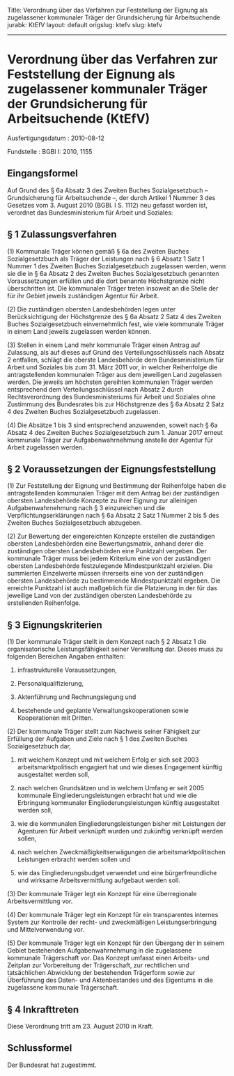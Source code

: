 Title: Verordnung über das Verfahren zur Feststellung der Eignung als zugelassener
  kommunaler Träger der Grundsicherung für Arbeitsuchende
jurabk: KtEfV
layout: default
origslug: ktefv
slug: ktefv

---

# Verordnung über das Verfahren zur Feststellung der Eignung als zugelassener kommunaler Träger der Grundsicherung für Arbeitsuchende (KtEfV)

Ausfertigungsdatum
:   2010-08-12

Fundstelle
:   BGBl I: 2010, 1155


## Eingangsformel

Auf Grund des § 6a Absatz 3 des Zweiten Buches Sozialgesetzbuch –
Grundsicherung für Arbeitsuchende –, der durch Artikel 1 Nummer 3 des
Gesetzes vom 3. August 2010 (BGBl. I S. 1112) neu gefasst worden ist,
verordnet das Bundesministerium für Arbeit und Soziales:


## § 1 Zulassungsverfahren

(1) Kommunale Träger können gemäß § 6a des Zweiten Buches
Sozialgesetzbuch als Träger der Leistungen nach § 6 Absatz 1 Satz 1
Nummer 1 des Zweiten Buches Sozialgesetzbuch zugelassen werden, wenn
sie die in § 6a Absatz 2 des Zweiten Buches Sozialgesetzbuch genannten
Voraussetzungen erfüllen und die dort benannte Höchstgrenze nicht
überschritten ist. Die kommunalen Träger treten insoweit an die Stelle
der für ihr Gebiet jeweils zuständigen Agentur für Arbeit.

(2) Die zuständigen obersten Landesbehörden legen unter
Berücksichtigung der Höchstgrenze des § 6a Absatz 2 Satz 4 des Zweiten
Buches Sozialgesetzbuch einvernehmlich fest, wie viele kommunale
Träger in einem Land jeweils zugelassen werden können.

(3) Stellen in einem Land mehr kommunale Träger einen Antrag auf
Zulassung, als auf dieses auf Grund des Verteilungsschlüssels nach
Absatz 2 entfallen, schlägt die oberste Landesbehörde dem
Bundesministerium für Arbeit und Soziales bis zum 31. März 2011 vor,
in welcher Reihenfolge die antragstellenden kommunalen Träger aus dem
jeweiligen Land zugelassen werden. Die jeweils am höchsten gereihten
kommunalen Träger werden entsprechend dem Verteilungsschlüssel nach
Absatz 2 durch Rechtsverordnung des Bundesministeriums für Arbeit und
Soziales ohne Zustimmung des Bundesrates bis zur Höchstgrenze des § 6a
Absatz 2 Satz 4 des Zweiten Buches Sozialgesetzbuch zugelassen.

(4) Die Absätze 1 bis 3 sind entsprechend anzuwenden, soweit nach § 6a
Absatz 4 des Zweiten Buches Sozialgesetzbuch zum 1. Januar 2017 erneut
kommunale Träger zur Aufgabenwahrnehmung anstelle der Agentur für
Arbeit zugelassen werden.


## § 2 Voraussetzungen der Eignungsfeststellung

(1) Zur Feststellung der Eignung und Bestimmung der Reihenfolge haben
die antragstellenden kommunalen Träger mit dem Antrag bei der
zuständigen obersten Landesbehörde Konzepte zu ihrer Eignung zur
alleinigen Aufgabenwahrnehmung nach § 3 einzureichen und die
Verpflichtungserklärungen nach § 6a Absatz 2 Satz 1 Nummer 2 bis 5 des
Zweiten Buches Sozialgesetzbuch abzugeben.

(2) Zur Bewertung der eingereichten Konzepte erstellen die zuständigen
obersten Landesbehörden eine Bewertungsmatrix, anhand derer die
zuständigen obersten Landesbehörden eine Punktzahl vergeben. Der
kommunale Träger muss bei jedem Kriterium eine von der zuständigen
obersten Landesbehörde festzulegende Mindestpunktzahl erzielen. Die
summierten Einzelwerte müssen ihrerseits eine von der zuständigen
obersten Landesbehörde zu bestimmende Mindestpunktzahl ergeben. Die
erreichte Punktzahl ist auch maßgeblich für die Platzierung in der für
das jeweilige Land von der zuständigen obersten Landesbehörde zu
erstellenden Reihenfolge.


## § 3 Eignungskriterien

(1) Der kommunale Träger stellt in dem Konzept nach § 2 Absatz 1 die
organisatorische Leistungsfähigkeit seiner Verwaltung dar. Dieses muss
zu folgenden Bereichen Angaben enthalten:

1.  infrastrukturelle Voraussetzungen,


2.  Personalqualifizierung,


3.  Aktenführung und Rechnungslegung und


4.  bestehende und geplante Verwaltungskooperationen sowie Kooperationen
    mit Dritten.




(2) Der kommunale Träger stellt zum Nachweis seiner Fähigkeit zur
Erfüllung der Aufgaben und Ziele nach § 1 des Zweiten Buches
Sozialgesetzbuch dar,

1.  mit welchem Konzept und mit welchem Erfolg er sich seit 2003
    arbeitsmarktpolitisch engagiert hat und wie dieses Engagement künftig
    ausgestaltet werden soll,


2.  nach welchen Grundsätzen und in welchem Umfang er seit 2005 kommunale
    Eingliederungsleistungen erbracht hat und wie die Erbringung
    kommunaler Eingliederungsleistungen künftig ausgestaltet werden soll,


3.  wie die kommunalen Eingliederungsleistungen bisher mit Leistungen der
    Agenturen für Arbeit verknüpft wurden und zukünftig verknüpft werden
    sollen,


4.  nach welchen Zweckmäßigkeitserwägungen die arbeitsmarktpolitischen
    Leistungen erbracht werden sollen und


5.  wie das Eingliederungsbudget verwendet und eine bürgerfreundliche und
    wirksame Arbeitsvermittlung aufgebaut werden soll.




(3) Der kommunale Träger legt ein Konzept für eine überregionale
Arbeitsvermittlung vor.

(4) Der kommunale Träger legt ein Konzept für ein transparentes
internes System zur Kontrolle der recht- und zweckmäßigen
Leistungserbringung und Mittelverwendung vor.

(5) Der kommunale Träger legt ein Konzept für den Übergang der in
seinem Gebiet bestehenden Aufgabenwahrnehmung in die zugelassene
kommunale Trägerschaft vor. Das Konzept umfasst einen Arbeits- und
Zeitplan zur Vorbereitung der Trägerschaft, zur rechtlichen und
tatsächlichen Abwicklung der bestehenden Trägerform sowie zur
Überführung des Daten- und Aktenbestandes und des Eigentums in die
zugelassene kommunale Trägerschaft.


## § 4 Inkrafttreten

Diese Verordnung tritt am 23. August 2010 in Kraft.


## Schlussformel

Der Bundesrat hat zugestimmt.

